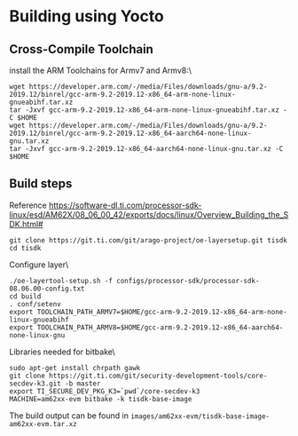 # Building using Yocto

## Cross-Compile Toolchain
install the ARM Toolchains for Armv7 and Armv8:\
```
wget https://developer.arm.com/-/media/Files/downloads/gnu-a/9.2-2019.12/binrel/gcc-arm-9.2-2019.12-x86_64-arm-none-linux-gnueabihf.tar.xz
tar -Jxvf gcc-arm-9.2-2019.12-x86_64-arm-none-linux-gnueabihf.tar.xz -C $HOME
wget https://developer.arm.com/-/media/Files/downloads/gnu-a/9.2-2019.12/binrel/gcc-arm-9.2-2019.12-x86_64-aarch64-none-linux-gnu.tar.xz
tar -Jxvf gcc-arm-9.2-2019.12-x86_64-aarch64-none-linux-gnu.tar.xz -C $HOME
```

## Build steps
Reference https://software-dl.ti.com/processor-sdk-linux/esd/AM62X/08_06_00_42/exports/docs/linux/Overview_Building_the_SDK.html#

```
git clone https://git.ti.com/git/arago-project/oe-layersetup.git tisdk
cd tisdk
```

Configure layer\
```
./oe-layertool-setup.sh -f configs/processor-sdk/processor-sdk-08.06.00-config.txt
cd build
. conf/setenv
export TOOLCHAIN_PATH_ARMV7=$HOME/gcc-arm-9.2-2019.12-x86_64-arm-none-linux-gnueabihf
export TOOLCHAIN_PATH_ARMV8=$HOME/gcc-arm-9.2-2019.12-x86_64-aarch64-none-linux-gnu
```

Libraries needed for bitbake\
```
sudo apt-get install chrpath gawk
git clone https://git.ti.com/git/security-development-tools/core-secdev-k3.git -b master
export TI_SECURE_DEV_PKG_K3=`pwd`/core-secdev-k3
MACHINE=am62xx-evm bitbake -k tisdk-base-image
```

The build output can be found in `images/am62xx-evm/tisdk-base-image-am62xx-evm.tar.xz`